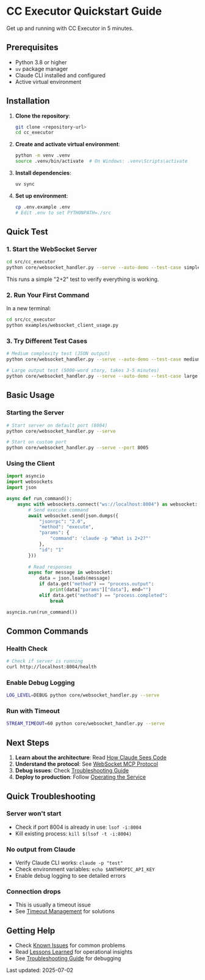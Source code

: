# CC Executor Quickstart Guide

Get up and running with CC Executor in 5 minutes.

## Prerequisites

- Python 3.8 or higher
- `uv` package manager
- Claude CLI installed and configured
- Active virtual environment

## Installation

1. **Clone the repository**:
   ```bash
   git clone <repository-url>
   cd cc_executor
   ```

2. **Create and activate virtual environment**:
   ```bash
   python -m venv .venv
   source .venv/bin/activate  # On Windows: .venv\Scripts\activate
   ```

3. **Install dependencies**:
   ```bash
   uv sync
   ```

4. **Set up environment**:
   ```bash
   cp .env.example .env
   # Edit .env to set PYTHONPATH=./src
   ```

## Quick Test

### 1. Start the WebSocket Server

```bash
cd src/cc_executor
python core/websocket_handler.py --serve --auto-demo --test-case simple
```

This runs a simple "2+2" test to verify everything is working.

### 2. Run Your First Command

In a new terminal:
```bash
cd src/cc_executor
python examples/websocket_client_usage.py
```

### 3. Try Different Test Cases

```bash
# Medium complexity test (JSON output)
python core/websocket_handler.py --serve --auto-demo --test-case medium

# Large output test (5000-word story, takes 3-5 minutes)
python core/websocket_handler.py --serve --auto-demo --test-case large
```

## Basic Usage

### Starting the Server

```bash
# Start server on default port (8004)
python core/websocket_handler.py --serve

# Start on custom port
python core/websocket_handler.py --serve --port 8005
```

### Using the Client

```python
import asyncio
import websockets
import json

async def run_command():
    async with websockets.connect("ws://localhost:8004") as websocket:
        # Send execute command
        await websocket.send(json.dumps({
            "jsonrpc": "2.0",
            "method": "execute",
            "params": {
                "command": 'claude -p "What is 2+2?"'
            },
            "id": "1"
        }))
        
        # Read responses
        async for message in websocket:
            data = json.loads(message)
            if data.get("method") == "process.output":
                print(data["params"]["data"], end="")
            elif data.get("method") == "process.completed":
                break

asyncio.run(run_command())
```

## Common Commands

### Health Check
```bash
# Check if server is running
curl http://localhost:8004/health
```

### Enable Debug Logging
```bash
LOG_LEVEL=DEBUG python core/websocket_handler.py --serve
```

### Run with Timeout
```bash
STREAM_TIMEOUT=60 python core/websocket_handler.py --serve
```

## Next Steps

1. **Learn about the architecture**: Read [How Claude Sees Code](architecture/how_claude_sees_code.md)
2. **Understand the protocol**: See [WebSocket MCP Protocol](architecture/websocket_mcp_protocol.md)
3. **Debug issues**: Check [Troubleshooting Guide](guides/troubleshooting.md)
4. **Deploy to production**: Follow [Operating the Service](guides/OPERATING_THE_SERVICE.md)

## Quick Troubleshooting

### Server won't start
- Check if port 8004 is already in use: `lsof -i:8004`
- Kill existing process: `kill $(lsof -t -i:8004)`

### No output from Claude
- Verify Claude CLI works: `claude -p "test"`
- Check environment variables: `echo $ANTHROPIC_API_KEY`
- Enable debug logging to see detailed errors

### Connection drops
- This is usually a timeout issue
- See [Timeout Management](technical/timeout_management.md) for solutions

## Getting Help

- Check [Known Issues](KNOWN_ISSUES.md) for common problems
- Read [Lessons Learned](LESSONS_LEARNED.md) for operational insights
- See [Troubleshooting Guide](guides/troubleshooting.md) for debugging

Last updated: 2025-07-02